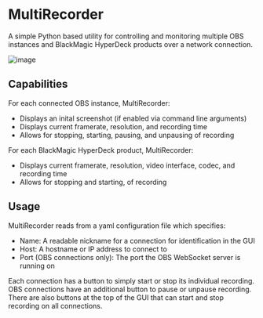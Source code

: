 # MultiRecorder

A simple Python based utility for controlling and monitoring multiple OBS instances and BlackMagic HyperDeck products over a network connection.

![image](https://github.com/EvanPeacock/OBS-Controller/assets/36444106/3fb39038-09bb-447a-b76a-5cbd507edf50)

Capabilities
------------
For each connected OBS instance, MultiRecorder:
* Displays an inital screenshot (if enabled via command line arguments)
* Displays current framerate, resolution, and recording time
* Allows for stopping, starting, pausing, and unpausing of recording

For each BlackMagic HyperDeck product, MultiRecorder:
* Displays current framerate, resolution, video interface, codec, and recording time
* Allows for stopping and starting, of recording

Usage
-----
MultiRecorder reads from a yaml configuration file which specifies:
* Name: A readable nickname for a connection for identification in the GUI
* Host: A hostname or IP address to connect to
* Port (OBS connections only): The port the OBS WebSocket server is running on

Each connection has a button to simply start or stop its individual recording. OBS connections have an additional button to pause or unpause recording. There are also buttons at the top of the GUI that can start and stop recording on all connections.

